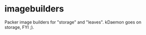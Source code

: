 # imagebuilders
Packer image builders for "storage" and "leaves".  kDaemon goes on storage, FYI ;).  



